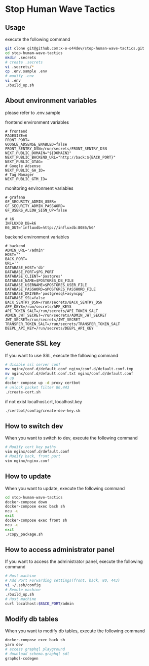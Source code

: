 # Stop Human Wave Tactics

## Usage

execute the following command

```sh
git clone git@github.com:x-o-o44dev/stop-human-wave-tactics.git
cd stop-human-wave-tactics
mkdir .secrets
# create .secrets
vi .secrets/*
cp .env.sample .env
# modify .env
vi .env
./build_up.sh
```

## About environment variables

please refer to .env.sample

frontend environment variables

```env
# frontend
PAGESIZE=6
FRONT_PORT=
GOOGLE_ADSENSE_ENABLED=false
FRONT_SENTRY_DSN=/run/secrets/FRONT_SENTRY_DSN
NEXT_PUBLIC_DOMAIN="${DOMAIN}"
NEXT_PUBLIC_BACKEND_URL="http://back:${BACK_PORT}"
NEXT_PUBLIC_GTAG=
# Google Adsense
NEXT_PUBLIC_GA_ID=
# Tag Manager
NEXT_PUBLIC_GTM_ID=
```

monitoring environment variables

```env
# grafana
GF_SECURITY_ADMIN_USER=
GF_SECURITY_ADMIN_PASSWORD=
GF_USERS_ALLOW_SIGN_UP=false

# k6
INFLUXDB_DB=k6
K6_OUT='influxdb=http://influxdb:8086/k6'
```

backend environment variables

```env
# backend
ADMIN_URL='/admin'
HOST=''
BACK_PORT=
URL=''
DATABASE_HOST='db'
DATABASE_PORT=$PG_PORT
DATABASE_CLIENT='postgres'
DATABASE_NAME=$POSTGRES_DB_FILE
DATABASE_USERNAME=$POSTGRES_USER_FILE
DATABASE_PASSWORD=$POSTGRES_PASSWORD_FILE
DATABASE_DRIVER='postgresql+asyncpg'
DATABASE_SSL=false
BACK_SENTRY_DSN=/run/secrets/BACK_SENTRY_DSN
APP_KEYS=/run/secrets/APP_KEYS
API_TOKEN_SALT=/run/secrets/API_TOKEN_SALT
ADMIN_JWT_SECRET=/run/secrets/ADMIN_JWT_SECRET
JWT_SECRET=/run/secrets/JWT_SECRET
TRANSFER_TOKEN_SALT=/run/secrets/TRANSFER_TOKEN_SALT
DEEPL_API_KEY=/run/secrets/DEEPL_API_KEY
```

## Generate SSL key

If you want to use SSL, execute the following command

```sh
# disable ssl server conf
mv nginx/conf.d/default.conf nginx/conf.d/default.conf.tmp
mv nginx/conf.d/default.conf.txt nginx/conf.d/default.conf
# up
docker compose up -d proxy certbot
# unlock packet filter 80,443
./create-cert.sh
```

if not exist localhost.crt, localhost.key

```sh
./certbot/config/create-dev-key.sh
```

## How to switch dev

When you want to switch to dev, execute the following command

```sh
# Modify cert key paths
vim nginx/conf.d/default.conf
# Modify back, front port
vim nginx/nginx.conf
```

## How to update

When you want to update, execute the following command

```sh
cd stop-human-wave-tactics
docker-compose down
docker-compose exec back sh
ncu -u
exit
docker-compose exec front sh
ncu -u
exit
./copy_package.sh
```

## How to access administrator panel

If you want to access the administrator panel, execute the following command

```sh
# Host machine
# Add Port Forwarding settings(front, back, 80, 443)
vi ~/.ssh/config
# Remote machine
./build_up.sh
# Host machine
curl localhost:$BACK_PORT/admin
```

## Modify db tables

When you want to modify db tables, execute the following command

```sh
docker-compose exec back sh
yarn dev
# access graphql playground
# download schema.graphql sdl
graphql-codegen
```
